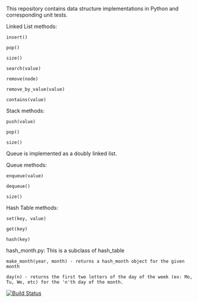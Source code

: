 This repository contains data structure implementations in Python and corresponding unit tests.



Linked List methods:

    insert()

    pop()

    size()

    search(value)

    remove(node)

    remove_by_value(value)

    contains(value)



Stack methods:

    push(value)

    pop()

    size()


Queue is implemented as a doubly linked list.

Queue methods:

    enqueue(value)

    dequeue()

    size()


Hash Table methods:

    set(key, value)

    get(key)

    hash(key)

hash_month.py: This is a subclass of hash_table

    make_month(year, month) - returns a hash_month object for the given month

    day(n) - returns the first two letters of the day of the week (ex: Mo, Tu, We, etc) for the 'n'th day of the month.


[![Build Status](https://travis-ci.org/jbrengman/data_structures.png?branch=master)](https://travis-ci.org/jbrengman/data_structures)